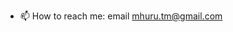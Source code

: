  
- 📫 How to reach me: email mhuru.tm@gmail.com

<!---
takumh/takumh is a ✨ special ✨ repository because its `README.md` (this file) appears on your GitHub profile.
You can click the Preview link to take a look at your changes.
--->
